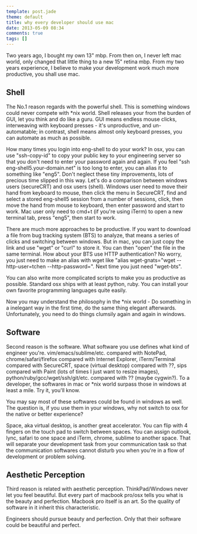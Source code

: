 ```yaml
---
template: post.jade
theme: default
title: why every developer should use mac
date: 2013-05-09 08:34
comments: true
tags: []
---
```


Two years ago, I bought my own 13" mbp. From then on, I never left mac world, only changed that little thing to a new 15" retina mbp. From my two years experience, I believe to make your development work much more productive, you shall use mac.

## Shell

The No.1 reason regards with the powerful shell. This is something windows could never compete with *nix world. Shell releases your from the burden of GUI, let you think and do like a guru. GUI means endless mouse clicks, interweaving with keyboard presses - it's unproductive, and un-automatable; in contrast, shell means almost only keyboard presses, you can automate as much as possible.

How many times you login into eng-shell to do your work? In osx, you can use "ssh-copy-id" to copy your public key to your engineering server so that you don't need to enter your password again and again. If you feel "ssh eng-shell5.your-domain.net" is too long to enter, you can alias it to something like "eng5". Don't neglect these tiny improvements, lots of precious time slipped in this way. Let's do a comparison between windows users (secureCRT) and osx users (shell). Windows user need to move their hand from keyboard to mouse, then click the menu in SecureCRT, find and select a stored eng-shell5 session from a number of sessions, click, then move the hand from mouse to keyboard, then enter password and start to work. Mac user only need to cmd+t (if you're using iTerm) to open a new terminal tab, press "eng5", then start to work.

There are much more approaches to be productive. If you want to download a file from bug tracking system (BTS) to analyze, that means a series of clicks and switching between windows. But in mac, you can just copy the link and use "wget" or "curl" to store it. You can then "open" the file in the same terminal. How about your BTS use HTTP authentication? No worry, you just need to make an alias with wget like "alias wget-gnats="wget --http-user=tchen --http-password=". Next time you just need "wget-bts".

You can also write more complicated scripts to make you as productive as possible. Standard osx ships with at least python, ruby. You can install your own favorite programming languages quite easily.

Now you may understand the philosophy in the *nix world - Do something in a inelegant way in the first time, do the same thing elegant afterwards. Unfortunately, you need to do things clumsily again and again in windows.

## Software

Second reason is the software. What software you use defines what kind of engineer you're. vim/emacs/sublime/etc. compared with NotePad, chrome/safari/firefox compared with Internet Explorer, iTerm/Terminal compared with SecureCRT, space (virtual desktop) compared with ??, sips compared with Paint (lots of times I just want to resize images), python/ruby/gcc/wget/ssh/git/etc. compared with ?? (maybe cygwin?). To a developer, the softwares in mac or *nix world surpass those in windows at least a mile. Try it, you'll know.

You may say most of these softwares could be found in windows as well. The question is, if you use them in your windows, why not switch to osx for the native or better experience?

Space, aka virtual desktop, is another great accelerator. You can flip with 4 fingers on the touch pad to switch between spaces. You can assign outlook, lync, safari to one space and iTerm, chrome, sublime to another space. That will separate your development task from your communication task so that the communication softwares cannot disturb you when you're in a flow of development or problem solving.

## Aesthetic Perception

Third reason is related with aesthetic perception. ThinkPad/Windows never let you feel beautiful. But every part of macbook pro/osx tells you what is the beauty and perfection. Macbook pro itself is an art. So the quality of software in it inherit this characteristic.

Engineers should pursue beauty and perfection. Only that their software could be beautiful and perfect.



